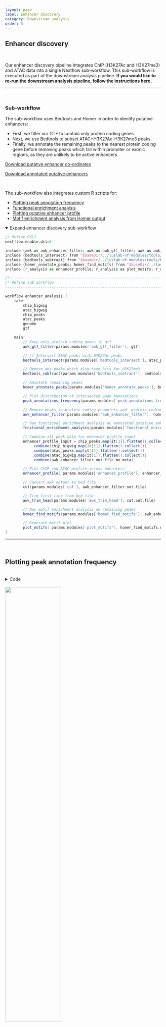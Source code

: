 ```yaml
---
layout: page
label: Enhancer discovery
category: Downstream analysis
order: 5
---
```


## Enhancer discovery

</br>

Our enhancer discovery pipeline integrates ChIP (H3K27Ac and H3K27me3) and ATAC data into a single Nextflow sub-workflow. This sub-workflow is executed as part of the downstream analysis pipeline. **If you would like to re-run the downstream analysis pipeline, follow the instructions [here]({{site.baseurl}}/general/quick_start#downstream).**

---

</br>

### Sub-workflow

The sub-workflow uses Bedtools and Homer in order to identify putative enhancers:

- First, we filter our GTF to contain only protein coding genes.
- Next, we use Bedtools to subset ATAC+H3K27Ac-H3K27me3 peaks.
- Finally, we annotate the remaining peaks to the nearest protein coding gene before removing peaks which fall within promoter or exonic regions, as they are unlikely to be active enhancers.

<a href="{{ site.baseurl }}/assets/output/NF-downstream_analysis/enhancer_analysis/putative_enhancers/putative_enhancers.bed" download>Download putative enhancer co-ordinates</a>

<a href="{{ site.baseurl }}/assets/output/NF-downstream_analysis/enhancer_analysis/putative_enhancers/putative_enhancers_annotated.txt download">Download annotated putative enhancers</a>

</br>

The sub-workflow also integrates custom R scripts for:

- [Plotting peak annotation frequency](#annotation_frequency)
- [Functional enrichment analysis](#functional_enrichment)
- [Plotting putative enhancer profile](#enhancer_profile)
- [Motif enrichment analysis from Homer output](#motif_enrichment)

<details open><summary class="simple">Expand enhancer discovery sub-workflow</summary>
<p>

```groovy
// Define DSL2
nextflow.enable.dsl=2

include {awk as awk_enhancer_filter; awk as awk_gtf_filter; awk as awk_trim_head; cut} from "$baseDir/../luslab-nf-modules/tools/luslab_linux_tools/main.nf"
include {bedtools_intersect} from "$baseDir/../luslab-nf-modules/tools/bedtools/main.nf"
include {bedtools_subtract} from "$baseDir/../luslab-nf-modules/tools/bedtools/main.nf"
include {homer_annotate_peaks; homer_find_motifs} from "$baseDir/../luslab-nf-modules/tools/homer/main.nf"
include {r_analysis as enhancer_profile; r_analysis as plot_motifs; r_analysis as functional_enrichment_analysis; r_analysis as peak_annotations_frequency} from "$baseDir/../modules/r_analysis/main.nf"

/*------------------------------------------------------------------------------------*/
/* Define sub workflow
--------------------------------------------------------------------------------------*/

workflow enhancer_analysis {
    take:
        chip_bigwig
        atac_bigwig
        chip_peaks
        atac_peaks
        genome
        gtf

    main:
        // Keep only protein coding genes in gtf
        awk_gtf_filter(params.modules['awk_gtf_filter'], gtf)

        // // Intersect ATAC peaks with H3K27Ac peaks
        bedtools_intersect(params.modules['bedtools_intersect'], atac_peaks.filter{ it[0].sample_id == 'ATAC' }, chip_peaks.filter{ it[0].sample_id == 'H3K27Ac' }.map{ it[1] } )

        // Remove any peaks which also have hits for H3K27me3
        bedtools_subtract(params.modules['bedtools_subtract'], bedtools_intersect.out, chip_peaks.filter{ it[0].sample_id == 'H3K27me3' }.map{ it[1] } )

        // Annotate remaining peaks
        homer_annotate_peaks(params.modules['homer_annotate_peaks'], bedtools_subtract.out, genome, awk_gtf_filter.out.file_no_meta)

        // Plot distribution of intersected peak annotations
        peak_annotations_frequency(params.modules['peak_annotations_frequency'], homer_annotate_peaks.out.map{it[1]})

        // Remove peaks in protein coding promoters and  protein coding exons
        awk_enhancer_filter(params.modules['awk_enhancer_filter'], homer_annotate_peaks.out)

        // Run functional enrichment analysis on annotated putative enhancers
        functional_enrichment_analysis(params.modules['functional_enrichment_analysis'], awk_enhancer_filter.out.file_no_meta)

        // Combine all peak data for enhancer profile input
        enhancer_profile_input = chip_peaks.map{it[1]}.flatten().collect()
            .combine(chip_bigwig.map{it[1]}.flatten().collect())
            .combine(atac_peaks.map{it[1]}.flatten().collect())
            .combine(atac_bigwig.map{it[1]}.flatten().collect())
            .combine(awk_enhancer_filter.out.file_no_meta)

        // Plot ChIP and ATAC profile across enhancers
        enhancer_profile( params.modules['enhancer_profile'], enhancer_profile_input)

        // Convert awk output to bed file
        cut(params.modules['cut'], awk_enhancer_filter.out.file)

        // Trim first line from bed file
        awk_trim_head(params.modules['awk_trim_head'], cut.out.file)

        // Run motif enrichment analysis on remaining peaks
        homer_find_motifs(params.modules['homer_find_motifs'], awk_enhancer_filter.out.file, genome)

        // Generate motif plot
        plot_motifs( params.modules['plot_motifs'], homer_find_motifs.out.enrichedMotifs.map{it[1]} )
}
```

</details>

---

<br/>

## Plotting peak annotation frequency<a name="annotation_frequency"></a>

</br>

<details><summary class="box">Code</summary>
<p>

```R
library(ggplot2)
library(extrafont)

output_path = './output/'
dir.create(output_path)

# import ATAC peaks intersected with +K27Ac -K27me3
peaks <- read.delim(list.files('./', pattern=".txt", full.names = TRUE), sep = "\t")

# extract and simplify annotations for categorisation
annotation_peaks <- as.factor(sub(' .*', "", peaks[,"Annotation"]))

# order frequency
freq_data <- as.data.frame(prop.table(table(annotation_peaks))[order(prop.table(table(annotation_peaks)))])
colnames(freq_data) = c('peaks', 'Frequency')


# plot frequency plot of peak annotations
png(paste0(output_path, "peak_annotation_frequency.png"), height = 10, width = 10, family = 'Arial', units = 'cm', res = 400)
ggplot(freq_data, aes(x = peaks, y = Frequency)) +
  geom_bar(stat='identity', fill='steelblue') +
  theme_classic() +
  theme(axis.title.x=element_blank(),
        axis.ticks.x=element_blank(),
        axis.line.x=element_blank(),
        axis.text.x = element_text(angle = 45, vjust = 0.95, hjust=1)) +
  scale_y_continuous(expand = c(0, 0), limits = c(0, 0.5))
graphics.off()
```

</details>

</br>

<img src="{{site.baseurl}}/assets/output/NF-downstream_analysis/enhancer_analysis/peak_annotations_frequency/output/peak_annotation_frequency.png" width="60%">

---

<br/>

## Functional enrichment analysis<a name="functional_enrichment"></a>

</br>

<details><summary class="box">Code</summary>
<p>

```R
library(gprofiler2)
library(dplyr)
library(ggplot2)
library(extrafont)

output_path = './output/'
dir.create(output_path, recursive = T)

putative_enhancers <- read.delim(list.files(pattern = '*txt', full.names = TRUE))

# run functional enrichment analysis using GO:biological process and KEGG terms
fea_res <- gost(putative_enhancers$Entrez.ID, organism = 'ggallus', sources = c('GO:BP', 'KEGG'))

# generate URL for full results
# gost(putative_enhancers$Entrez.ID, organism = 'ggallus', sources = c('GO:BP', 'KEGG'), as_short_link = TRUE)

go_terms <- c("GO:0007399", "KEGG:04310", "GO:0048839", "GO:0050767", "GO:0043408", "KEGG:04330")

# select enriched terms of interest and generate bar plot
plot_data <- fea_res$result %>%
  filter(term_id %in% go_terms) %>%
  select(c(p_value, term_name, term_id)) %>%
  mutate(-log10(p_value)) %>%
  arrange(desc(`-log10(p_value)`)) %>%
  mutate(term_name = paste0(term_name, ' (', term_id, ")")) %>%
  mutate(term_name = factor(term_name, levels = term_name))

png(paste0(output_path, "functional_enrichment.png"), height = 10, width = 15, family = 'Arial', units = 'cm', res = 400)
ggplot(plot_data, aes(x = term_name, y = -log10(p_value), label = term_name)) +
  geom_bar(stat='identity', width=0.5, fill='steelblue') +
  coord_flip() +
  geom_text(aes(y = 0), hjust = 'left', vjust = -2, size = 3.5) +
  theme_classic() +
  theme(axis.title.y=element_blank(),
        axis.text.y=element_blank(),
        axis.ticks.y=element_blank(),
        axis.line.y=element_blank()) +
  scale_y_continuous(expand = c(0, 0), limits = c(0, 26)) +
  theme(plot.margin=unit(c(0.5,0.5,0.5,0.5),"cm"))
graphics.off()
```

</details>

</br>

<img src="{{site.baseurl}}/assets/output/NF-downstream_analysis/enhancer_analysis/functional_enrichment_analysis/output/functional_enrichment.png" width="80%">

---

<br/>

## Plotting putative enhancer profile<a name="enhancer_profile"></a>

</br>

<details><summary class="box">Code</summary>
<p>

```R
library(ChIPpeakAnno)
library(rtracklayer)
library(extrafont)

output_path = "./output/"
dir.create(output_path, recursive = T)

# import putative enhancer peaks (ATAC peaks; + K27ac; - K27me3; - <2kb upstream TSS; - exons)
shared.peaks <- read.delim(list.files(pattern="*.txt", full.names = TRUE), sep = "\t")

peaks <- GRanges(seqnames=shared.peaks[,2],
                 ranges=IRanges(start=shared.peaks[,3],
                                end=shared.peaks[,4],
                                names=shared.peaks[,1]))

# find centre of ATAC peak and get coordinates for +/-2kb
peaks.recentered <- peaks.center <- peaks
start(peaks.center) <- start(peaks) + floor(width(peaks)/2)
width(peaks.center) <- 1
start(peaks.recentered) <- start(peaks.center) - 2000
end(peaks.recentered) <- end(peaks.center) + 2000


# import bigwig files and select regions corresponding to ATAC (putative enhancer) peaks
bigwig_files <- list.files('./', pattern = 'bigWig', full.names = T)
ATAC.bw <- import(bigwig_files[grepl("ATAC", bigwig_files)], format="BigWig", which=peaks.recentered, as="RleList")
H3K27Ac.bw <- import(bigwig_files[grepl("H3K27Ac", bigwig_files)], format="BigWig", which=peaks.recentered, as="RleList")
H3K27me3.bw <- import(bigwig_files[grepl("H3K27me3", bigwig_files)], format="BigWig", which=peaks.recentered, as="RleList")
input.bw <- import(bigwig_files[grepl("input", bigwig_files)], format="BigWig", which=peaks.recentered, as="RleList")

# make list of bigwig files
bw <- list(ATAC = ATAC.bw, H3K27Ac = H3K27Ac.bw, H3K27me3 = H3K27me3.bw, Input = input.bw)

# extract signal for +/-2kb around enhancer peak for visualisation
sig <- featureAlignedSignal(bw, peaks.recentered,
                            upstream=2000, downstream=2000)


# plot profile around ATAC peaks
png(paste0(output_path, "metaprofile.png"), width=20, height=17, family = 'Arial', units = 'cm', res = 400)
featureAlignedDistribution(sig, peaks.recentered, upstream=2000, downstream=2000, type="l")
graphics.off()

# plot heatmap
png(paste0(output_path, "heatmap.png"), width=15, height=15, family = 'Arial', units = 'cm', res = 400)
featureAlignedHeatmap(sig, peaks.recentered, upstream=2000, downstream=2000, upper.extreme=2.5)
graphics.off()
```

</details>

<br/>

<div class="tab">
  <button class="tablinks" onclick="openTab(event, 'enhancer_profile')">Enhancer profile</button>
  <button class="tablinks" onclick="openTab(event, 'enhancer_heatmap')">Enhancer heatmap</button>
</div>

<div id="enhancer_profile" class="tabcontent">
  <img src="{{site.baseurl}}/assets/output/NF-downstream_analysis/enhancer_analysis/enhancer_profile/output/metaprofile.png" width="80%">
</div>

<div id="enhancer_heatmap" class="tabcontent">
  <img src="{{site.baseurl}}/assets/output/NF-downstream_analysis/enhancer_analysis/enhancer_profile/output/heatmap.png" width="80%">
</div>

---

<br/>

## Motif enrichment analysis from Homer output<a name="motif_enrichment"></a>

</br>

<details><summary class="box">Code</summary>
<p>

```R
library(ggseqlogo)
library(gridExtra)
library(cowplot)
library(ggplot2)
library(extrafont)

output_path = "./output/"
dir.create(output_path, recursive = T)


######## read in data
# read in logo data
motif_logos = list()
for(i in 1:20){
  motif_logos[[paste(i)]] <- t(read.delim(paste0('./ATAC_motif_enrichment/knownResults/known', i, '.motif'))[1:4])
  rownames(motif_logos[[paste(i)]]) = c('A', 'C', 'G', 'T')
}

# read in motif info
motif_meta = read.delim(paste0('./ATAC_motif_enrichment/knownResults.txt'))[1:20,c(1,3)]

# strip name
motif_meta[,1] <- sub("\\(.*", "", motif_meta[,1])


####### prepare grobs
# gene names
gene = list(as_grob(~plot(c(0, 1), c(0, 1), ann = F, bty = 'n', type = 'n', xaxt = 'n', yaxt = 'n') +
  text(x = 0.5, y = 0.5, "Gene", cex = 15, col = "black", font=2)))

motif_names <- lapply(motif_meta[,1], function(x) {as_grob(~plot(c(0, 1), c(0, 1), ann = F, bty = 'n', type = 'n', xaxt = 'n', yaxt = 'n') +
                                 text(x = 0.5, y = 0.5, x, cex = 10, col = "black"))})


# motifs
motif = list(as_grob(~plot(c(0, 1), c(0, 1), ann = F, bty = 'n', type = 'n', xaxt = 'n', yaxt = 'n') +
                 text(x = 0.5, y = 0.5, "Motif", cex = 15, col = "black", font=2)))

motif_logos = lapply(motif_logos, function(x) {ggseqlogo(x, method = 'prob') + theme_void() + theme(plot.margin = unit(c(2,0,2,0), "cm"))})


# pvalues
pval = list(as_grob(~plot(c(0, 1), c(0, 1), ann = F, bty = 'n', type = 'n', xaxt = 'n', yaxt = 'n') +
                      text(x = 0.5, y = 0.5, "p-value", cex = 15, col = "black", font=2)))

motif_pval <- lapply(motif_meta[,2], function(x) {as_grob(~plot(c(0, 1), c(0, 1), ann = F, bty = 'n', type = 'n', xaxt = 'n', yaxt = 'n') +
                                                             text(x = 0.5, y = 0.5, x, cex = 10, col = "black"))})

######## plot grobs
png(paste0(output_path, 'top20_motifs.png'), width = 180, height = 300, family = 'Arial', units = 'cm', res = 200)
grid.arrange(grobs=c(gene, motif_names, motif, motif_logos, pval, motif_pval), ncol=3, widths = c(1, 3, 1), as.table=FALSE)
graphics.off()

########  plot selected motifs
motifs_of_interest <- c('Sox3', 'Sox2', 'Sox10', 'TEAD3', 'Six2', 'Six1', 'Sox9', 'AP-2alpha')
motifs_of_interest <- which(motif_meta$Motif.Name %in% motifs_of_interest)

png(paste0(output_path, 'selected_motifs.png'), width = 150, height = 150, family = 'Arial', units = 'cm', res = 400)
grid.arrange(grobs=c(gene, motif_names[motifs_of_interest], motif, motif_logos[motifs_of_interest], pval, motif_pval[motifs_of_interest]), ncol=3, widths = c(1, 4, 1), as.table=FALSE)
graphics.off()
```

</details>

</br>

<img src="{{site.baseurl}}/assets/output/NF-downstream_analysis/enhancer_analysis/plot_motifs/output/top20_motifs.png" width="65%">
